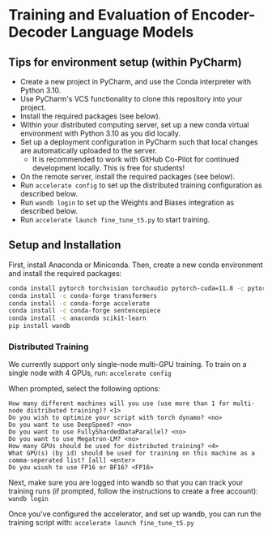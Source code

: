 # Training and Evaluation of Encoder-Decoder Language Models

## Tips for environment setup (within PyCharm)

* Create a new project in PyCharm, and use the Conda interpreter with Python 3.10.
* Use PyCharm's VCS functionality to clone this repository into your project.
* Install the required packages (see below).
* Within your distributed computing server, set up a new conda virtual environment with Python 3.10 as you did locally.
* Set up a deployment configuration in PyCharm such that local changes are automatically uploaded to the server.
  * It is recommended to work with GitHub Co-Pilot for continued development locally. This is free for students!
* On the remote server, install the required packages (see below).
* Run `accelerate config` to set up the distributed training configuration as described below.
* Run `wandb login` to set up the Weights and Biases integration as described below.
* Run `accelerate launch fine_tune_t5.py` to start training.

## Setup and Installation

First, install Anaconda or Miniconda. Then, create a new conda environment and install the required packages:

```bash
conda install pytorch torchvision torchaudio pytorch-cuda=11.8 -c pytorch -c nvidia
conda install -c conda-forge transformers
conda install -c conda-forge accelerate
conda install -c conda-forge sentencepiece
conda install -c anaconda scikit-learn
pip install wandb
```

### Distributed Training

We currently support only single-node multi-GPU training. To train on a single node with 4 GPUs, run:
```accelerate config```

When prompted, select the following options:
```
How many different machines will you use (use more than 1 for multi-node distributed training)? <1>
Do you wish to optimize your script with torch dynamo? <no>
Do you want to use DeepSpeed? <no>
Do you want to use FullyShardedDataParallel? <no> 
Do you want to use Megatron-LM? <no> 
How many GPUs should be used for distributed training? <4>
What GPU(s) (by id) should be used for training on this machine as a comma-seperated list? [all] <enter>
Do you wiush to use FP16 or BF16? <FP16>
```

Next, make sure you are logged into wandb so that you can track your training runs (if prompted, follow the 
instructions to create a free account):
```wandb login```

Once you've configured the accelerator, and set up wandb, you can run the training script with:
```accelerate launch fine_tune_t5.py```
